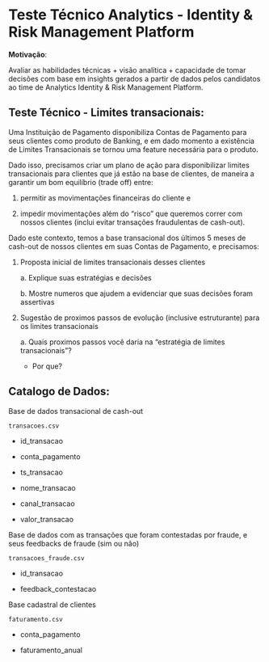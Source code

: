 ﻿# Teste Técnico Analytics - Identity & Risk Management Platform

**Motivação**:

Avaliar as habilidades técnicas + visão analítica + capacidade de tomar decisões com base em insights gerados a partir de dados pelos candidatos ao time de Analytics Identity & Risk Management Platform.

## Teste Técnico - Limites transacionais:
Uma Instituição de Pagamento disponibiliza Contas de Pagamento para seus clientes como produto de Banking, e em dado momento a existência de Limites Transacionais se tornou uma feature necessária para o produto.

Dado isso, precisamos criar um plano de ação para disponibilizar limites transacionais para clientes que já estão na base de clientes, de maneira a garantir um bom equilíbrio (trade off) entre:

1. permitir as movimentações financeiras do cliente e 

2. impedir movimentações além do “risco” que queremos correr com nossos clientes (inclui evitar transações fraudulentas de cash-out).

Dado este contexto, temos a base transacional dos últimos 5 meses de cash-out de nossos clientes em suas Contas de Pagamento, e precisamos:

1. Proposta inicial de limites transacionais desses clientes

    a. Explique suas estratégias e decisões

    b. Mostre numeros que ajudem a evidenciar que suas decisões foram assertivas
    
  2. Sugestão de proximos passos de evolução (inclusive estruturante) para os limites transacionais

      a. Quais proximos passos você daria na “estratégia de limites transacionais”?  
      
        + Por que?



## Catalogo de Dados:
Base de dados transacional de cash-out 

`transacoes.csv`

* id_transacao

* conta_pagamento

* ts_transacao

* nome_transacao

* canal_transacao

* valor_transacao



 

Base de dados com as transações que foram contestadas por fraude, e seus feedbacks de fraude (sim ou não)

`transacoes_fraude.csv`


* id_transacao

* feedback_contestacao 



 

Base cadastral de clientes

`faturamento.csv`

* conta_pagamento

* faturamento_anual


